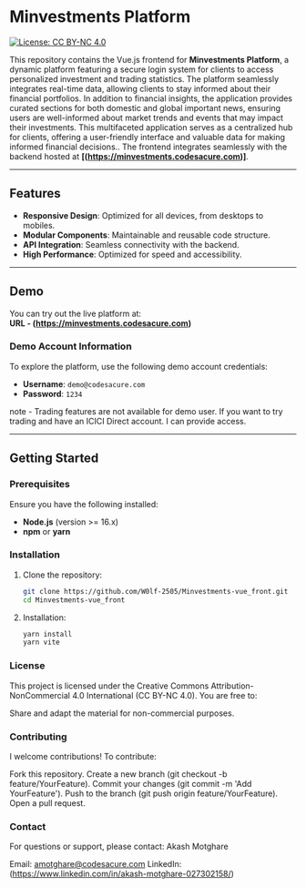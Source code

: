 # Minvestments Platform  

[![License: CC BY-NC 4.0](https://img.shields.io/badge/License-CC%20BY--NC%204.0-lightgrey.svg)](https://github.com/W0lf-2505/Minvestments-vue_front/blob/main/LICENSE)

This repository contains the Vue.js frontend for **Minvestments Platform**, a dynamic platform featuring a secure login system for clients to access personalized investment and trading statistics. The platform seamlessly integrates real-time data, allowing clients to stay informed about their financial portfolios. In addition to financial insights, the application provides curated sections for both domestic and global important news, ensuring users are well-informed about market trends and events that may impact their investments. This multifaceted application serves as a centralized hub for clients, offering a user-friendly interface and valuable data for making informed financial decisions.. The frontend integrates seamlessly with the backend hosted at **[(https://minvestments.codesacure.com)]**.  

---

## Features  
- **Responsive Design**: Optimized for all devices, from desktops to mobiles.  
- **Modular Components**: Maintainable and reusable code structure.  
- **API Integration**: Seamless connectivity with the backend.  
- **High Performance**: Optimized for speed and accessibility.  

---

## Demo  
You can try out the live platform at:  
**URL - (https://minvestments.codesacure.com)**

### Demo Account Information  
To explore the platform, use the following demo account credentials:  
- **Username**: `demo@codesacure.com`  
- **Password**: `1234`

note - Trading features are not available for demo user. If you want to try trading and have an ICICI Direct account. I can provide access.

---

## Getting Started  

### Prerequisites  
Ensure you have the following installed:  
- **Node.js** (version >= 16.x)  
- **npm** or **yarn**  

### Installation  
1. Clone the repository:
   ```bash
   git clone https://github.com/W0lf-2505/Minvestments-vue_front.git
   cd Minvestments-vue_front

3. Installation:
   ```bash
   yarn install
   yarn vite

### License

This project is licensed under the Creative Commons Attribution-NonCommercial 4.0 International (CC BY-NC 4.0).
You are free to:

Share and adapt the material for non-commercial purposes.

### Contributing
I welcome contributions! To contribute:

Fork this repository.
Create a new branch (git checkout -b feature/YourFeature).
Commit your changes (git commit -m 'Add YourFeature').
Push to the branch (git push origin feature/YourFeature).
Open a pull request.


### Contact
For questions or support, please contact:
Akash Motghare

Email: amotghare@codesacure.com
LinkedIn: (https://www.linkedin.com/in/akash-motghare-027302158/)
